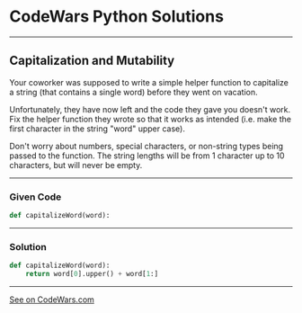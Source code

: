 # CodeWars Python Solutions

---

## Capitalization and Mutability


Your coworker was supposed to write a simple helper function to capitalize a string (that contains a single word) before they went on vacation.

Unfortunately, they have now left and the code they gave you doesn't work. Fix the helper function they wrote so that it works as intended (i.e. make the first character in the string "word" upper case).

Don't worry about numbers, special characters, or non-string types being passed to the function. The string lengths will be from 1 character up to 10 characters, but will never be empty.

---

### Given Code

```python
def capitalizeWord(word):
```

---

### Solution

```python
def capitalizeWord(word):
    return word[0].upper() + word[1:]
```


---


[See on CodeWars.com](https://www.codewars.com/kata/595970246c9b8fa0a8000086/python)
